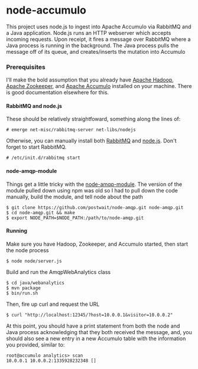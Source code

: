 node-accumulo
=============

This project uses node.js to ingest into Apache Accumulo via RabbitMQ and a Java application. Node.js runs an HTTP webserver which accepts incoming requests. Upon receipt, it fires a message over RabbitMQ where a Java process is running in the background. The Java process pulls the message off of its queue, and creates/inserts the mutation into Accumulo

### Prerequisites

I'll make the bold assumption that you already have [Apache Hadoop][], [Apache Zookeeper][], and [Apache Accumulo][] installed on your machine. There is good documentation elsewhere for this.

#### RabbitMQ and node.js

These should be relatively straightfoward, something along the lines of:

    # emerge net-misc/rabbitmq-server net-libs/nodejs

Otherwise, you can manually install both [RabbitMQ][] and [node.js][]. Don't forget to start RabbitMQ.

    # /etc/init.d/rabbitmq start

#### node-amqp-module

Things get a little tricky with the [node-amqp-module][]. The version of the module pulled down using npm was old so I had to pull down the code manually, build the module, and tell node about the path

    $ git clone https://github.com/postwait/node-amqp.git node-amqp.git
    $ cd node-amqp.git && make
    $ export NODE_PATH=$NODE_PATH:/path/to/node-amqp.git

#### Running

Make sure you have Hadoop, Zookeeper, and Accumulo started, then start the node process

    $ node node/server.js

Build and run the AmqpWebAnalytics class

    $ cd java/webanalytics
    $ mvn package
    $ bin/run.sh

Then, fire up curl and request the URL

    $ curl "http://localhost:12345/?host=10.0.0.1&visitor=10.0.0.2"

At this point, you should have a print statement from both the node and Java process acknowledging that they both received the message, and, you should also see a new entry in a new Accumulo table with the information you provided, similar to:

    root@accumulo analytics> scan
    10.0.0.1 10.0.0.2:1335928232348 []

[RabbitMQ]: http://www.rabbitmq.com/ "RabbitMQ"
[node.js]: http://nodejs.org/       "node.js"
[node-amqp-module]: https://github.com/postwait/node-amqp "node-amqp module"
[Apache Hadoop]: http://hadoop.apache.org/common/docs/r0.20.2/quickstart.html#PseudoDistributed "Apache Hadoop"
[Apache Zookeeper]: http://zookeeper.apache.org/doc/r3.3.1/zookeeperStarted.html "Apache Zookeeper"
[Apache Accumulo]: http://accumulo.apache.org/1.4/user_manual/Administration.html "Apache Accumulo"
